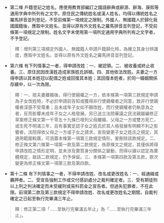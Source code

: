* 第二條 戶籍登記之姓名，應使用教育部編訂之國語辭典或辭源、辭海、康熙等通用字典中所列有之文字。原住民之傳統姓名或漢人姓名，均得以傳統姓名之羅馬拼音並列登記，不受前條第一項規定之限制。外國人、無國籍人於歸化我國國籍後，應取中文姓名，並得以原有外文姓名之羅馬拼音並列登記，不受前條第一項規定之限制。姓名文字未使用第一項所定通用字典所列有之文字者，不予登記。

> 釋：增列第三項規定外國人、無國籍人申請戶籍歸化時，為確立其身分辨識度，應取中文姓名，並得以原有外文姓名之羅馬拼音並列登記。

* 第六條 有下列情事之一者，得申請改姓：一、被認領。二、被收養或終止收養。三、原住民因改漢姓造成家族姓氏誤植。四、其他依法改姓。夫妻之一方得申請以其本姓冠以配偶之姓或回復其本姓；其回復本姓者，於同一婚姻關係存續中，以一次為限。

> 釋：一、按夫妻離婚後，得行使親權之一方，依本條第一項第三款規定申請為子女改姓時，不必於申請前告知或獲得非行使親權者之同意，致非行使親權者深感不受尊重；且未成年子女如不願改姓，而行使親權者仍執意為之者，反而影響未成年子女之人格發展。另已送立法院審議之民法親屬編修正草案修正條文第一千零五十九條已增列父母離婚、父母之一方或雙方死亡，或生死不明滿三年，且有事實足認子女之姓氏於其人格發展有明顯不利之影響者，法院得依父母之一方或子女之請求，宣告變更子女之姓氏之規定，其適用範圍較廣，可涵蓋本條第一項第三款規定情形，爰刪除該款規定。二、修正條文第六條第一項第一款及第二款規定，係原條文之規定，其僅係將得申請改姓之情形定明，並未涉及實質身分關係之變動，而得以據以認定為實體規定，故該二款規定，仍予保留。三、本條第一項第四款及第五款，款次變更為修正條文第一項第三款及第四款。

* 第十二條 有下列情事之一者，不得申請改姓、改名或更改姓名：一、經通緝或羈押者。二、受宣告強制工作或交付感訓處分之裁判確定者。三、受有期徒刑以上刑之判決確定而未受緩刑或易科罰金之宣告者。但過失犯罪者，不在此限。前項第二款及第三款規定不得申請改姓、改名或更改姓名之期間，自裁判確定之日起至執行完畢滿三年止。

> 釋：修正第二項「……至執行完畢滿五年止」為「……至執行完畢滿三年止」。

